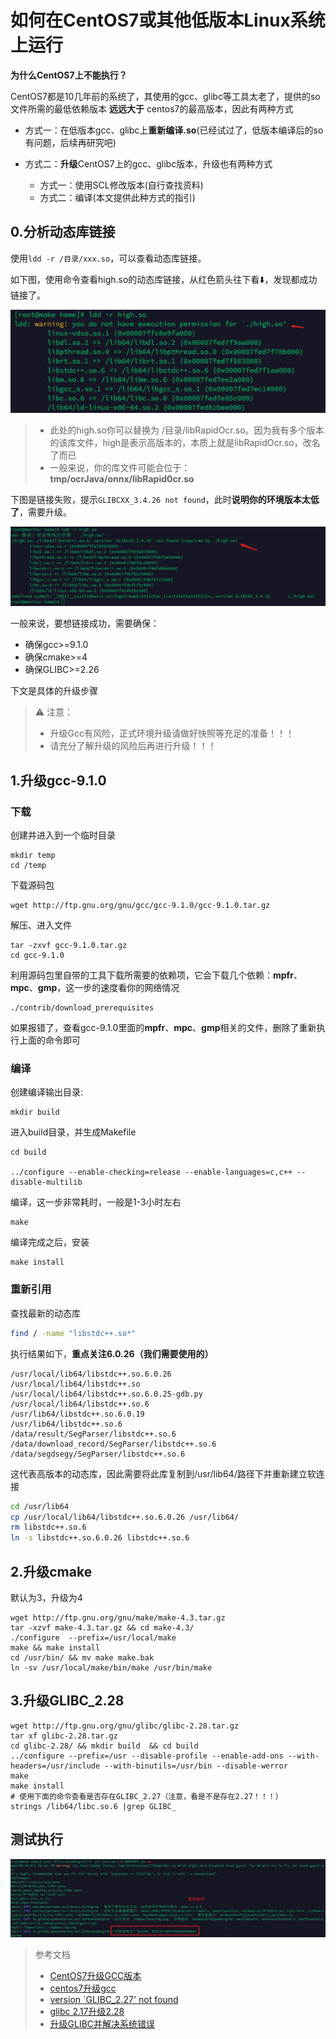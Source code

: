 # 如何在CentOS7或其他低版本Linux系统上运行

**为什么CentOS7上不能执行？**

CentOS7都是10几年前的系统了，其使用的gcc、glibc等工具太老了，提供的so文件所需的最低依赖版本 **远远大于** centos7的最高版本，因此有两种方式

- 方式一：在低版本gcc、glibc上**重新编译.so**(已经试过了，低版本编译后的so有问题，后续再研究吧)

- 方式二：**升级**CentOS7上的gcc、glibc版本，升级也有两种方式
  - 方式一：使用SCL修改版本(自行查找资料)
  - 方式二：编译(本文提供此种方式的指引)

## 0.分析动态库链接

使用`ldd -r /目录/xxx.so`，可以查看动态库链接。

如下图，使用命令查看high.so的动态库链接，从红色箭头往下看⬇️，发现都成功链接了。

![](./img/check-success.png)

> - 此处的high.so你可以替换为 /目录/libRapidOcr.so。因为我有多个版本的该库文件，high是表示高版本的，本质上就是libRapidOcr.so，改名了而已
> - 一般来说，你的库文件可能会位于：**tmp/ocrJava/onnx/libRapid0cr.so** 

下图是链接失败，提示`GLIBCXX_3.4.26 not found`，此时**说明你的环境版本太低了**，需要升级。

![](./img/check-error.png)

一般来说，要想链接成功，需要确保：

- 确保gcc>=9.1.0
- 确保cmake>=4
- 确保GLIBC>=2.26

下文是具体的升级步骤

> ⚠️ 注意：
>
> - 升级Gcc有风险，正式环境升级请做好快照等充足的准备！！！
> - 请充分了解升级的风险后再进行升级！！！

## 1.升级gcc-9.1.0

### 下载

创建并进入到一个临时目录

```shell
mkdir temp
cd /temp
```

下载源码包

```shell
wget http://ftp.gnu.org/gnu/gcc/gcc-9.1.0/gcc-9.1.0.tar.gz
```

解压、进入文件

```shell
tar -zxvf gcc-9.1.0.tar.gz
cd gcc-9.1.0
```

利用源码包里自带的工具下载所需要的依赖项，它会下载几个依赖：**mpfr**、**mpc**、**gmp**，这一步的速度看你的网络情况

```shell
./contrib/download_prerequisites
```

如果报错了，查看gcc-9.1.0里面的**mpfr**、**mpc**、**gmp**相关的文件，删除了重新执行上面的命令即可

### 编译

创建编译输出目录:

```shell
mkdir build
```

进入build目录，并生成Makefile

```shell
cd build

../configure --enable-checking=release --enable-languages=c,c++ --disable-multilib
```

编译，这一步非常耗时，一般是1-3小时左右

```shell
make
```

编译完成之后，安装

```shell
make install
```

### 重新引用

查找最新的动态库

```bash
find / -name "libstdc++.so*"
```

执行结果如下，**重点关注6.0.26（我们需要使用的）**

```shell
/usr/local/lib64/libstdc++.so.6.0.26
/usr/local/lib64/libstdc++.so
/usr/local/lib64/libstdc++.so.6.0.25-gdb.py
/usr/local/lib64/libstdc++.so.6
/usr/lib64/libstdc++.so.6.0.19
/usr/lib64/libstdc++.so.6
/data/result/SegParser/libstdc++.so.6
/data/download_record/SegParser/libstdc++.so.6
/data/segdsegy/SegParser/libstdc++.so.6
```

这代表高版本的动态库，因此需要将此库复制到/usr/lib64/路径下并重新建立软连接

```bash
cd /usr/lib64
cp /usr/local/lib64/libstdc++.so.6.0.26 /usr/lib64/
rm libstdc++.so.6
ln -s libstdc++.so.6.0.26 libstdc++.so.6
```

## 2.升级cmake

默认为3，升级为4

```shell
wget http://ftp.gnu.org/gnu/make/make-4.3.tar.gz
tar -xzvf make-4.3.tar.gz && cd make-4.3/
./configure  --prefix=/usr/local/make
make && make install
cd /usr/bin/ && mv make make.bak
ln -sv /usr/local/make/bin/make /usr/bin/make
```

## 3.升级GLIBC_2.28

```shell
wget http://ftp.gnu.org/gnu/glibc/glibc-2.28.tar.gz
tar xf glibc-2.28.tar.gz 
cd glibc-2.28/ && mkdir build  && cd build
../configure --prefix=/usr --disable-profile --enable-add-ons --with-headers=/usr/include --with-binutils=/usr/bin --disable-werror
make
make install
# 使用下面的命令查看是否存在GLIBC_2.27（注意，看是不是存在2.27！！！）
strings /lib64/libc.so.6 |grep GLIBC_
```

## 测试执行

![](img/centos7-run-success.png)





> 参考文档
>
> - [CentOS7升级GCC版本](https://www.jianshu.com/p/cedbdf0b6bca)
> - [centos7升级gcc](https://blog.csdn.net/qq_41661056/article/details/102626401)
> - [version `GLIBC_2.27' not found ](https://www.cnblogs.com/dingshaohua/p/17103654.html)
> - [glibc 2.17升级2.28](https://blog.csdn.net/weixin_38586230/article/details/107057646)
> - [升级GLIBC并解决系统错误](https://zhuanlan.zhihu.com/p/559791450)
